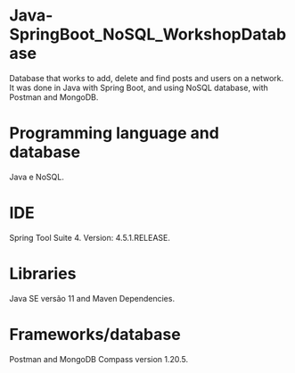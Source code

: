 # Java-SpringBoot_NoSQL_WorkshopDatabase
Database that works to add, delete and find posts and users on a network. It was done in Java with Spring Boot, and using NoSQL database, with Postman and MongoDB.

# Programming language and database
Java e NoSQL.

# IDE
Spring Tool Suite 4. Version: 4.5.1.RELEASE.

# Libraries
Java SE versão 11 and Maven Dependencies.

# Frameworks/database
Postman and MongoDB Compass version 1.20.5.

